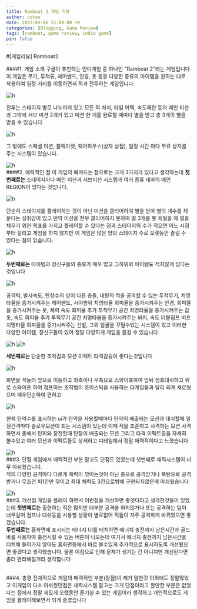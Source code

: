 ```yaml
---
title: Ramboat 2 게임 리뷰
author: cotes
date: 2023-03-06 21:00:00 +9
categories: [Blogging, Game Review]
tags: [ramboat, game review, indie game]
pin: false
---
```


#[게임리뷰] Ramboat2

####1. 게임 소개
구글이 추천하는 인디게임 중 하나인 "Ramboat 2"라는 게임입니다 이 게임은 무기, 투척류, 헤어밴드, 안경, 옷 등등 다양한 종류의 아이템을 원하는 대로 착용하여 일정 거리를 이동하면서 적과 전투하는 게임입니다.

![h](image/../../image/sky.jpg)

전투는 스테이지 별로 나누어져 있고 모든 적 처치, 타임 어택, 속도제한 등의 메인 미션과 그밖에 서브 미션 2개가 있고 미션 한 개를 완료할 때마다 별을 받고 총 3개의 별을 받을 수 있습니다

![h](image/../../image/campaign.png)

그 밖에도 스페셜 미션, 블랙마켓, 웨어하우스(상자 상점), 일정 시간 마다 무료 상자를 주는 시스템이 있습니다.

![h](image/../../image/main_menu.png)
<br/>
####2. 매력적인 점
이 게임의 빠져드는 점으로는 크게 3가지가 있다고 생각하는데 **첫 번째로는** 스테이지마다 메인 미션과 서브미션 시스템과 여러 종류 테마의 메인 REGION이 있다는 것입니다.

![h](image/../../image/stage_quest.png)

단순히 스테이지를 플레이하는 것이 아닌 미션을 클리어하여 별을 받아 별의 개수를 채운다는 성취감이 있고 만약 미션을 전부 클리어하지 못하여 별 3개를 못 채웠을 때 별을 채우기 위한 목표를 가지고 플레이할 수 있다는 점과 스테이지의 수가 적으면 어느 시점부터 질리고 게임을 하지 않지만 이 게임은 많은 양의 스테이지 수로 오랫동안 즐길 수 있다는 점이 있습니다.

![h](image/../../image/regions.png)

**두번째로는** 아이템과 장신구들의 종류가 매우 많고 그하위의 아이템도 적지않게 있다는 것입니다

![h](image/../../image/weapons.png)

공격력, 발사속도, 탄창수의 양이 다른 총들, 대량의 적을 공격할 수 있는 투척무기, 치명타율을 증가시켜주는 헤어밴드, 시야범위 치명타율 회피율을 증가시켜주는 안경, 회피율을 증가시켜주는 옷, 체력 속도 회피율
추가 투척무기 공간 치명타율을 증가시켜주는 갑옷, 속도 회피율 추가 투척무기 공간 치명타율을 증가시켜주는 바지, 속도 더블점프 버프 치명타율
회피율을 증가시켜주는 신발, 그외 얼굴을 꾸밀수있는 시스템이 있고 이러한 다양한 아이템, 장신구들이 있어 정말 다양하게 게임을 즐길 수 있습니다

![h](image/../../image/armory.png)
![h](image/../../image/grenade.png)

**세번째로는** 단순한 조작감과 모션 이펙트 타격감등이 좋다는것입니다

![h](image/../../image/effect.png)

화면을 꾹눌러 앞으로 이동하고 좌측이나 우측으로 스와이프하여 앞뒤 점프대쉬하고 위로 스와이프 하여 점프하는 조작법이 조이스틱을 사용하는 타게임들과 달리 되게 새로웠으며 매우단순하여 편하고

![h](image/../../image/dash.png)

현제 탄약수를 표시하는 ui가 탄약을 사용할때마다 탄약이 배출되는 모션과 대쉬할때 일정간격마다 슬로우모션이 되는 시스템이 있는데 이때 적을 조준하고 사격하는 모션 사격하면서 총에서 탄피와 장전할때 탄창이 배출되는 모션 그리고 타격 이펙트등을 자세히 볼수있고 여러 모션과 이펙트들도 상세하고 디테일해서 정말 매력적이다고 느꼈습니다

![h](image/../../image/dash_effect.png)
<br/>
###3. 단점
게임에서 매력적인 부분 말고도 단점도 있었는데 첫번째로 채력시스템이 너무 아쉬웠습니다.<br/>
적의 다양한 공격마다 다르게 채력이 깎이는것이 아닌 총으로 공격받거나 폭탄으로 공격받거나 무조건 피1칸만 깎이고 최대 채력도 3칸으로밖에 구현되지않은게 아쉬웠습니다

![h](image/../../image/health.png)
<br/>
###3. 개선점
게임을 플레이 하면서 이런점을 개선하면 좋겟다라고 생각한것들이 있었는데 **첫번째로는** 출현하는 적은 많지만 대부분 공격을 하지않거나 또는 공격하는 텀이 너무길어 점프나 대쉬등을 사용할 상황이 별로없어 적들이 자주 공격하게 바뀌었으면 좋겠습니다.<br/>
**두번째로는** 홈화면에 표시되는 에너지 UI를 터치하면 에너치 충전까지 남은시간과 골드바를 사용하여 충전시킬 수 있는 버튼이 나오는데 여기서 에너지 충전까지 남은시간을 터치해 들어가지 않아도 홈화면등에서 바로 볼수있게 추가적으로 표시하도록 개선됬으면 좋겠다고 생각했습니다. 물론 이점으로 인해 문제가 생기는 건 아니지만 개선된다면 좀더 편리해질거라 생각합니다

<br/>
###4. 총평
전체적으로 게임의 매력적인 부분(장점)이 제가 말한것 이외에도 정말많았고 이게임의 다소 아쉬웠던점은 채력시스템 말고는 크게 단점이라고 할만한 부분은 없었다는 점에서 정말 재밌게 오랬동안 즐기실 수 있는 게임이라 생각하고 개인적으로도 게임을 플레이해보면서 되게 즐겼습니다
